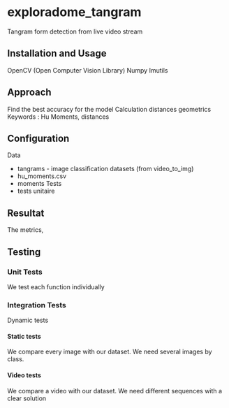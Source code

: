 # exploradome_tangram
Tangram form detection from live video stream

## Installation and Usage

OpenCV (Open Computer Vision Library)
Numpy
Imutils

## Approach
Find the best accuracy for the model 
Calculation distances geometrics
Keywords : Hu Moments, distances

## Configuration
Data 
- tangrams - image classification datasets (from video_to_img)
- hu_moments.csv
- moments
Tests 
- tests unitaire


## Resultat
The metrics, 
## Testing

### Unit Tests

We test each function individually

### Integration Tests

Dynamic tests

#### Static tests
We compare every image with our dataset. We need several images by class.

#### Video tests
We compare a video with our dataset. We need different sequences with a clear solution
